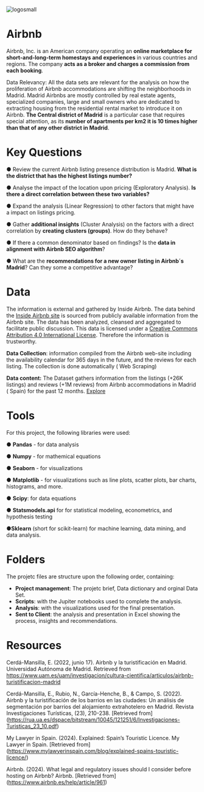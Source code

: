![logosmall](https://github.com/user-attachments/assets/36159ba9-4828-42c5-b5bb-7574355b7afc)
# Airbnb 
Airbnb, Inc. is an American company operating an **online marketplace for short-and-long-term homestays and experiences** in various countries and regions. The company **acts as a broker and charges a commission from each booking**.

Data Relevancy: All the data sets are relevant for the analysis on how the proliferation of Airbnb accommodations are shifting the neighborhoods in Madrid. Madrid Airbnbs are mostly controlled by real estate agents, specialized
companies, large and small owners who are dedicated to extracting housing from the residential rental market to introduce it on Airbnb.
**The Central district of Madrid** is a particular case that requires special attention, as its **number of apartments per km2 it is 10 times higher than that of any other district in Madrid**.

# Key Questions
● Review the current Airbnb listing presence distribution is Madrid. **What is the district that has the highest listings number?**

● Analyse the impact of the location upon pricing (Exploratory Analysis). **Is there a direct correlation between these two variables?**

● Expand the analysis (Linear Regression) to other factors that might have a impact on listings pricing. 

● Gather **additional insights** (Cluster Analysis) on the factors with a direct correlation by **creating clusters (groups)**. How do they behave?

● If there a common denominator based on findings? Is the **data in alignment with Airbnb SEO algorithm**? 

● What are the **recommendations for a new owner listing in Airbnb´s Madrid**? Can they some a competitive advantage?

# Data

The information is external and gathered by Inside Airbnb. The data behind the [Inside Airbnb site](https://insideairbnb.com/get-the-data/) is sourced from publicly available information from the Airbnb site. The data has been analyzed, cleansed and aggregated to facilitate public discussion. This data is licensed under a [Creative Commons Attribution 4.0 International License](https://creativecommons.org/licenses/by/4.0/). Therefore the information is trustworthy. 

**Data Collection**: information compiled from the Airbnb web-site including the availability calendar for 365 days in the future, and the reviews for each listing. The collection is done automatically ( Web Scraping)

**Data content:** The Dataset gathers information from the listings (+26K listings) and reviews (+1M reviews) from Airbnb accommodations in Madrid ( Spain) for the past 12 months. [Explore](https://insideairbnb.com/madrid/)

  

# Tools
For this project, the following libraries were used:

● **Pandas** - for data analysis

● **Numpy** - for mathemical equations

● **Seaborn** - for visualizations 

● **Matplotlib**  - for visualizations such as line plots, scatter plots, bar charts, histograms, and more.

● **Scipy**: for data equations

● **Statsmodels.api** for for statistical modeling, econometrics, and hypothesis testing

●**Sklearn** (short for scikit-learn) for machine learning, data mining, and data analysis.


# Folders
The projetc files are  structure upon the following order, containing:

- **Project management**: The projetc brief, Data dictionary and orginal Data Set.
- **Scripts**: with the Jupiter notebooks used to complete the analysis.
- **Analysis**: with the visualizations used for the final presentation.
- **Sent to Client**: the analysis and presentation in Excel showing the process, insights and recommendations.


# Resources

Cerdá-Mansilla, E. (2022, junio 17). Airbnb y la turistificación en Madrid. Universidad Autónoma de Madrid.
Retrieved from https://www.uam.es/uam/investigacion/cultura-cientifica/articulos/airbnb-turistificacion-madrid


Cerdá-Mansilla, E., Rubio, N., García-Henche, B., & Campo, S. (2022). Airbnb y la turistificación de los barrios en las ciudades: Un análisis de segmentación por barrios del alojamiento extrahotelero en Madrid. Revista Investigaciones Turísticas, (23), 210-238. [Retrieved from] (https://rua.ua.es/dspace/bitstream/10045/121251/6/Investigaciones-Turisticas_23_10.pdf)

My Lawyer in Spain. (2024). Explained: Spain’s Touristic Licence. My Lawyer in Spain. [Retrieved from] (https://www.mylawyerinspain.com/blog/explained-spains-touristic-licence/)

Airbnb. (2024). What legal and regulatory issues should I consider before hosting on Airbnb? Airbnb. [Retrieved from] (https://www.airbnb.es/help/article/961)

